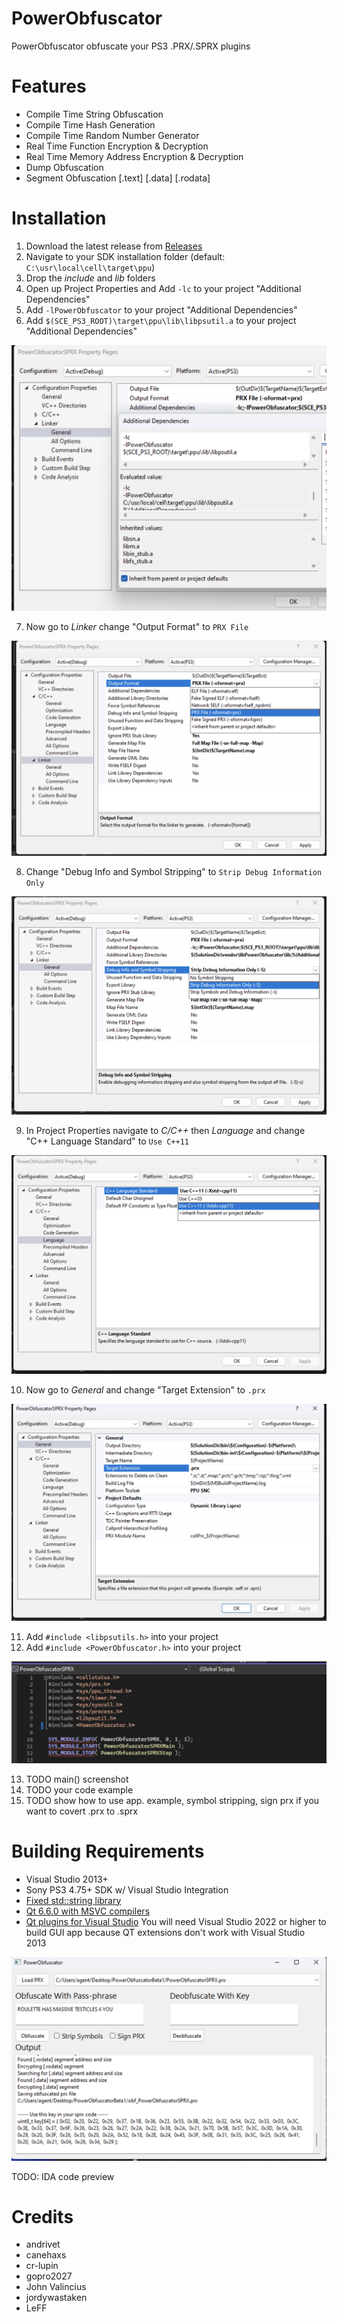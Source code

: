 # PowerObfuscator
PowerObfuscator obfuscate your PS3 .PRX/.SPRX plugins

# Features
- Compile Time String Obfuscation
- Compile Time Hash Generation
- Compile Time Random Number Generator
- Real Time Function Encryption & Decryption
- Real Time Memory Address Encryption & Decryption
- Dump Obfuscation
- Segment Obfuscation [.text] [.data] [.rodata] 

# Installation
1. Download the latest release from [Releases](https://github.com/TheRouletteBoi/PowerObfuscator/releases)
2. Navigate to your SDK installation folder (default: `C:\usr\local\cell\target\ppu`)
3. Drop the *include* and *lib* folders
4. Open up Project Properties and Add `-lc` to your project "Additional Dependencies"
5. Add `-lPowerObfuscator` to your project "Additional Dependencies"
6. Add `$(SCE_PS3_ROOT)\target\ppu\lib\libpsutil.a` to your project "Additional Dependencies"

![dependencies](https://github.com/TheRouletteBoi/PowerObfuscator/blob/master/Assets/Screenshots/dependencies.png)

7. Now go to *Linker* change "Output Format" to `PRX File`

![output format](https://github.com/TheRouletteBoi/PowerObfuscator/blob/master/Assets/Screenshots/outputformat.png)

8. Change "Debug Info and Symbol Stripping" to `Strip Debug Information Only`

![symbol stripping](https://github.com/TheRouletteBoi/PowerObfuscator/blob/master/Assets/Screenshots/symbolstripping.png)

9. In Project Properties navigate to *C/C++* then *Language* and change "C++ Language Standard" to `Use C++11`

![cpp11](https://github.com/TheRouletteBoi/PowerObfuscator/blob/master/Assets/Screenshots/cpp11.png)

10. Now go to *General* and change "Target Extension" to `.prx`

![file extension](https://github.com/TheRouletteBoi/PowerObfuscator/blob/master/Assets/Screenshots/fileextension.png)

11. Add `#include <libpsutils.h>` into your project
12. Add `#include <PowerObfuscator.h>` into your project

![header includes](https://github.com/TheRouletteBoi/PowerObfuscator/blob/master/Assets/Screenshots/headerincludes.png)

13. TODO main() screenshot
14. TODO your code example
15. TODO show how to use app. example, symbol stripping, sign prx if you want to covert .prx to .sprx


 
# Building Requirements
- Visual Studio 2013+
- Sony PS3 4.75+ SDK w/ Visual Studio Integration
- [Fixed std::string library](https://github.com/skiff/libpsutil/releases)
- [Qt 6.6.0 with MSVC compilers](https://www.qt.io/download-qt-installer)
- [Qt plugins for Visual Studio](https://www.youtube.com/watch?v=rH2Kq2BIGVs) You will need Visual Studio 2022 or higher to build GUI app because QT extensions don't work with Visual Studio 2013 

![Preview](https://github.com/TheRouletteBoi/PowerObfuscator/blob/master/Assets/Screenshots/Preview.PNG)

TODO: IDA code preview


# Credits
- andrivet
- canehaxs
- cr-lupin
- gopro2027
- John Valincius
- jordywastaken
- LeFF
